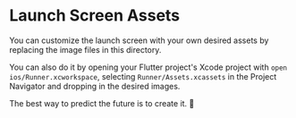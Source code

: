 # Launch Screen Assets

You can customize the launch screen with your own desired assets by replacing the image files in this directory.

You can also do it by opening your Flutter project's Xcode project with `open ios/Runner.xcworkspace`, selecting `Runner/Assets.xcassets` in the Project Navigator and dropping in the desired images.
<!-- INSPIRATIONAL_QUOTE_START -->
The best way to predict the future is to create it.
🐶
<!-- INSPIRATIONAL_QUOTE_END -->
